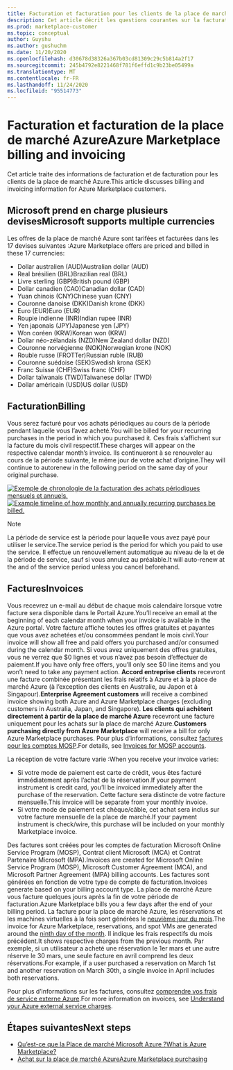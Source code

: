```yaml
---
title: Facturation et facturation pour les clients de la place de marché Azure
description: Cet article décrit les questions courantes sur la facturation et la facturation pour les clients de la place de marché Azure.
ms.prod: marketplace-customer
ms.topic: conceptual
author: Guyshu
ms.author: gushuchm
ms.date: 11/20/2020
ms.openlocfilehash: d30678d38326a367b03cd81309c29c5b814a2f17
ms.sourcegitcommit: 245b4792e8221468f781f6effd1c9b23be05499a
ms.translationtype: MT
ms.contentlocale: fr-FR
ms.lasthandoff: 11/24/2020
ms.locfileid: "95514773"
---
```

# <a name="azure-marketplace-billing-and-invoicing"></a><span data-ttu-id="e3756-103">Facturation et facturation de la place de marché Azure</span><span class="sxs-lookup"><span data-stu-id="e3756-103">Azure Marketplace billing and invoicing</span></span>

<span data-ttu-id="e3756-104">Cet article traite des informations de facturation et de facturation pour les clients de la place de marché Azure.</span><span class="sxs-lookup"><span data-stu-id="e3756-104">This article discusses billing and invoicing information for Azure Marketplace customers.</span></span>

## <a name="microsoft-supports-multiple-currencies"></a><span data-ttu-id="e3756-105">Microsoft prend en charge plusieurs devises</span><span class="sxs-lookup"><span data-stu-id="e3756-105">Microsoft supports multiple currencies</span></span>

<span data-ttu-id="e3756-106">Les offres de la place de marché Azure sont tarifées et facturées dans les 17 devises suivantes :</span><span class="sxs-lookup"><span data-stu-id="e3756-106">Azure Marketplace offers are priced and billed in these 17 currencies:</span></span>

- <span data-ttu-id="e3756-107">Dollar australien (AUD)</span><span class="sxs-lookup"><span data-stu-id="e3756-107">Australian dollar (AUD)</span></span>
- <span data-ttu-id="e3756-108">Real brésilien (BRL)</span><span class="sxs-lookup"><span data-stu-id="e3756-108">Brazilian real (BRL)</span></span>
- <span data-ttu-id="e3756-109">Livre sterling (GBP)</span><span class="sxs-lookup"><span data-stu-id="e3756-109">British pound (GBP)</span></span>
- <span data-ttu-id="e3756-110">Dollar canadien (CAO)</span><span class="sxs-lookup"><span data-stu-id="e3756-110">Canadian dollar (CAD)</span></span>
- <span data-ttu-id="e3756-111">Yuan chinois (CNY)</span><span class="sxs-lookup"><span data-stu-id="e3756-111">Chinese yuan (CNY)</span></span>
- <span data-ttu-id="e3756-112">Couronne danoise (DKK)</span><span class="sxs-lookup"><span data-stu-id="e3756-112">Danish krone (DKK)</span></span>
- <span data-ttu-id="e3756-113">Euro (EUR)</span><span class="sxs-lookup"><span data-stu-id="e3756-113">Euro (EUR)</span></span>
- <span data-ttu-id="e3756-114">Roupie indienne (INR)</span><span class="sxs-lookup"><span data-stu-id="e3756-114">Indian rupee (INR)</span></span>
- <span data-ttu-id="e3756-115">Yen japonais (JPY)</span><span class="sxs-lookup"><span data-stu-id="e3756-115">Japanese yen (JPY)</span></span>
- <span data-ttu-id="e3756-116">Won coréen (KRW)</span><span class="sxs-lookup"><span data-stu-id="e3756-116">Korean won (KRW)</span></span>
- <span data-ttu-id="e3756-117">Dollar néo-zélandais (NZD)</span><span class="sxs-lookup"><span data-stu-id="e3756-117">New Zealand dollar (NZD)</span></span>
- <span data-ttu-id="e3756-118">Couronne norvégienne (NOK)</span><span class="sxs-lookup"><span data-stu-id="e3756-118">Norwegian krone (NOK)</span></span>
- <span data-ttu-id="e3756-119">Rouble russe (FROTTer)</span><span class="sxs-lookup"><span data-stu-id="e3756-119">Russian ruble (RUB)</span></span>
- <span data-ttu-id="e3756-120">Couronne suédoise (SEK)</span><span class="sxs-lookup"><span data-stu-id="e3756-120">Swedish krona (SEK)</span></span>
- <span data-ttu-id="e3756-121">Franc Suisse (CHF)</span><span class="sxs-lookup"><span data-stu-id="e3756-121">Swiss franc (CHF)</span></span>
- <span data-ttu-id="e3756-122">Dollar taïwanais (TWD)</span><span class="sxs-lookup"><span data-stu-id="e3756-122">Taiwanese dollar (TWD)</span></span>
- <span data-ttu-id="e3756-123">Dollar américain (USD)</span><span class="sxs-lookup"><span data-stu-id="e3756-123">US dollar (USD)</span></span>

## <a name="billing"></a><span data-ttu-id="e3756-124">Facturation</span><span class="sxs-lookup"><span data-stu-id="e3756-124">Billing</span></span>

<span data-ttu-id="e3756-125">Vous serez facturé pour vos achats périodiques au cours de la période pendant laquelle vous l’avez acheté.</span><span class="sxs-lookup"><span data-stu-id="e3756-125">You will be billed for your recurring purchases in the period in which you purchased it.</span></span> <span data-ttu-id="e3756-126">Ces frais s’affichent sur la facture du mois civil respectif.</span><span class="sxs-lookup"><span data-stu-id="e3756-126">These charges will appear on the respective calendar month’s invoice.</span></span> <span data-ttu-id="e3756-127">Ils continueront à se renouveler au cours de la période suivante, le même jour de votre achat d’origine.</span><span class="sxs-lookup"><span data-stu-id="e3756-127">They will continue to autorenew in the following period on the same day of your original purchase.</span></span>

<span data-ttu-id="e3756-128">[![Exemple de chronologie de la facturation des achats périodiques mensuels et annuels.](media/billing/billing-charges-recurring.png)](media/billing/billing-charges-recurring.png#lightbox)</span><span class="sxs-lookup"><span data-stu-id="e3756-128">[![Example timeline of how monthly and annually recurring purchases be billed.](media/billing/billing-charges-recurring.png)](media/billing/billing-charges-recurring.png#lightbox)</span></span>

>[!NOTE]
> <span data-ttu-id="e3756-129">La période de service est la période pour laquelle vous avez payé pour utiliser le service.</span><span class="sxs-lookup"><span data-stu-id="e3756-129">The service period is the period for which you paid to use the service.</span></span> <span data-ttu-id="e3756-130">Il effectue un renouvellement automatique au niveau de la et de la période de service, sauf si vous annulez au préalable.</span><span class="sxs-lookup"><span data-stu-id="e3756-130">It will auto-renew at the and of the service period unless you cancel beforehand.</span></span>

## <a name="invoices"></a><span data-ttu-id="e3756-131">Factures</span><span class="sxs-lookup"><span data-stu-id="e3756-131">Invoices</span></span>

<span data-ttu-id="e3756-132">Vous recevrez un e-mail au début de chaque mois calendaire lorsque votre facture sera disponible dans le Portail Azure.</span><span class="sxs-lookup"><span data-stu-id="e3756-132">You’ll receive an email at the beginning of each calendar month when your invoice is available in the Azure portal.</span></span> <span data-ttu-id="e3756-133">Votre facture affiche toutes les offres gratuites et payantes que vous avez achetées et/ou consommées pendant le mois civil.</span><span class="sxs-lookup"><span data-stu-id="e3756-133">Your invoice will show all free and paid offers you purchased and/or consumed during the calendar month.</span></span> <span data-ttu-id="e3756-134">Si vous avez uniquement des offres gratuites, vous ne verrez que $0 lignes et vous n’avez pas besoin d’effectuer de paiement.</span><span class="sxs-lookup"><span data-stu-id="e3756-134">If you have only free offers, you’ll only see $0 line items and you won’t need to take any payment action.</span></span> <span data-ttu-id="e3756-135">**Accord entreprise clients** recevront une facture combinée présentant les frais relatifs à Azure et à la place de marché Azure (à l’exception des clients en Australie, au Japon et à Singapour).</span><span class="sxs-lookup"><span data-stu-id="e3756-135">**Enterprise Agreement customers** will receive a combined invoice showing both Azure and Azure Marketplace charges (excluding customers in Australia, Japan, and Singapore).</span></span> <span data-ttu-id="e3756-136">**Les clients qui achètent directement à partir de la place de marché Azure** recevront une facture uniquement pour les achats sur la place de marché Azure.</span><span class="sxs-lookup"><span data-stu-id="e3756-136">**Customers purchasing directly from Azure Marketplace** will receive a bill for only Azure Marketplace purchases.</span></span> <span data-ttu-id="e3756-137">Pour plus d’informations, consultez [factures pour les comptes MOSP](/azure/cost-management-billing/understand/download-azure-invoice#invoices-for-mosp-billing-accounts).</span><span class="sxs-lookup"><span data-stu-id="e3756-137">For details, see [Invoices for MOSP accounts](/azure/cost-management-billing/understand/download-azure-invoice#invoices-for-mosp-billing-accounts).</span></span>

<span data-ttu-id="e3756-138">La réception de votre facture varie :</span><span class="sxs-lookup"><span data-stu-id="e3756-138">When you receive your invoice varies:</span></span>

- <span data-ttu-id="e3756-139">Si votre mode de paiement est carte de crédit, vous êtes facturé immédiatement après l’achat de la réservation.</span><span class="sxs-lookup"><span data-stu-id="e3756-139">If your payment instrument is credit card, you’ll be invoiced immediately after the purchase of the reservation.</span></span> <span data-ttu-id="e3756-140">Cette facture sera distincte de votre facture mensuelle.</span><span class="sxs-lookup"><span data-stu-id="e3756-140">This invoice will be separate from your monthly invoice.</span></span>
- <span data-ttu-id="e3756-141">Si votre mode de paiement est chèque/câble, cet achat sera inclus sur votre facture mensuelle de la place de marché.</span><span class="sxs-lookup"><span data-stu-id="e3756-141">If your payment instrument is check/wire, this purchase will be included on your monthly Marketplace invoice.</span></span>

<span data-ttu-id="e3756-142">Des factures sont créées pour les comptes de facturation Microsoft Online Service Program (MOSP), Contrat client Microsoft (MCA) et Contrat Partenaire Microsoft (MPA).</span><span class="sxs-lookup"><span data-stu-id="e3756-142">Invoices are created for Microsoft Online Service Program (MOSP), Microsoft Customer Agreement (MCA), and Microsoft Partner Agreement (MPA) billing accounts.</span></span> <span data-ttu-id="e3756-143">Les factures sont générées en fonction de votre type de compte de facturation.</span><span class="sxs-lookup"><span data-stu-id="e3756-143">Invoices generate based on your billing account type.</span></span> <span data-ttu-id="e3756-144">La place de marché Azure vous facture quelques jours après la fin de votre période de facturation.</span><span class="sxs-lookup"><span data-stu-id="e3756-144">Azure Marketplace bills you a few days after the end of your billing period.</span></span> <span data-ttu-id="e3756-145">La facture pour la place de marché Azure, les réservations et les machines virtuelles à la fois sont générées le [neuvième jour du mois](/azure/cost-management-billing/understand/download-azure-invoice#invoices-for-mosp-billing-accounts).</span><span class="sxs-lookup"><span data-stu-id="e3756-145">The invoice for Azure Marketplace, reservations, and spot VMs are generated around the [ninth day of the month](/azure/cost-management-billing/understand/download-azure-invoice#invoices-for-mosp-billing-accounts).</span></span> <span data-ttu-id="e3756-146">Il indique les frais respectifs du mois précédent.</span><span class="sxs-lookup"><span data-stu-id="e3756-146">It shows respective charges from the previous month.</span></span> <span data-ttu-id="e3756-147">Par exemple, si un utilisateur a acheté une réservation le 1er mars et une autre réserve le 30 mars, une seule facture en avril comprend les deux réservations.</span><span class="sxs-lookup"><span data-stu-id="e3756-147">For example, if a user purchased a reservation on March 1st and another reservation on March 30th, a single invoice in April includes both reservations.</span></span>

<span data-ttu-id="e3756-148">Pour plus d’informations sur les factures, consultez [comprendre vos frais de service externe Azure](/azure/cost-management-billing/understand/understand-azure-marketplace-charges).</span><span class="sxs-lookup"><span data-stu-id="e3756-148">For more information on invoices, see [Understand your Azure external service charges](/azure/cost-management-billing/understand/understand-azure-marketplace-charges).</span></span>

## <a name="next-steps"></a><span data-ttu-id="e3756-149">Étapes suivantes</span><span class="sxs-lookup"><span data-stu-id="e3756-149">Next steps</span></span>

- [<span data-ttu-id="e3756-150">Qu’est-ce que la Place de marché Microsoft Azure ?</span><span class="sxs-lookup"><span data-stu-id="e3756-150">What is Azure Marketplace?</span></span>](azure-marketplace-overview.md)
- [<span data-ttu-id="e3756-151">Achat sur la place de marché Azure</span><span class="sxs-lookup"><span data-stu-id="e3756-151">Azure Marketplace purchasing</span></span>](azure-purchasing-invoicing.md)
